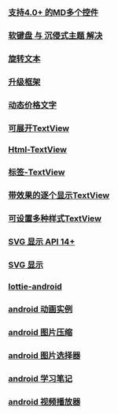### [支持4.0+ 的MD多个控件](https://github.com/ZieIony/Carbon)
### [软键盘 与 沉侵式主题 解决](https://github.com/Jacksgong/JKeyboardPanelSwitch)
### [旋转文本](https://github.com/mdg-iitr/RotatingText)
### [升级框架](https://github.com/WVector/AppUpdate)
### [动态价格文字](https://github.com/robinhood/ticker)
### [可展开TextView](https://github.com/Manabu-GT/ExpandableTextView)
### [Html-TextView](https://github.com/PrivacyApps/html-textview)
### [标签-TextView](https://github.com/HeZaiJin/SlantedTextView)
### [带效果的逐个显示TextView](https://github.com/elevenetc/TextSurface)
### [可设置多种样式TextView](https://github.com/lygttpod/SuperTextView)
### [SVG 显示  API 14+](https://github.com/jaredrummler/AnimatedSvgView)
### [SVG 显示  ](https://github.com/geftimov/android-pathview)

### [lottie-android  ](https://github.com/airbnb/lottie-android)

### [android 动画实例 ](https://github.com/daimajia/AndroidViewAnimations)
### [android 图片压缩 ](https://github.com/Curzibn/Luban)



### [android 图片选择器 ](https://github.com/zhihu/Matisse)


### [android 学习笔记 ](https://github.com/francistao/LearningNotes)


### [android 视频播放器 ](https://github.com/CarGuo/GSYVideoPlayer)

